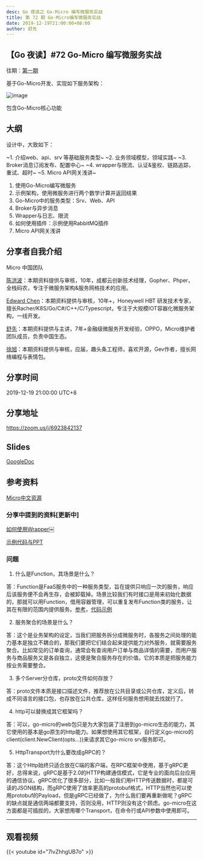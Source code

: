 ```yaml
---
desc: Go 夜读之 Go-Micro 编写微服务实战
title: 第 72 期 Go-Micro编写微服务实战
date: 2019-12-19T21:00:00+08:00
author: 舒先
---
```


## 【Go 夜读】#72 Go-Micro 编写微服务实战

往期：[第一期](https://github.com/developer-learning/night-reading-go/issues/457)

基于Go-Micro开发、实现如下服务架构：

![image](https://user-images.githubusercontent.com/20906540/70113465-3cd84a00-1694-11ea-836d-37ac0b84cbc5.png)

包含Go-Micro核心功能

## 大纲

设计中，大致如下：

~1. 介绍web、api、srv 等基础服务类型~
~2. 业务领域模型，领域实践~
~3. Broker消息订阅发布、配置中心~
~4. wrapper与限流、认证&鉴权、链路追踪，重试、超时~
~5. Micro API网关浅讲~

1. 使用Go-Micro编写微服务
2. 示例架构，使用微服务进行两个数学计算并返回结果
3. Go-Micro中的服务类型：Srv、Web、API
4. Broker与异步消息
5. Wrapper与日志、限流
6. 如何使用插件：示例使用RabbitMQ插件
7. Micro API网关浅讲

## 分享者自我介绍

Micro 中国团队

[陈洪波](https://github.com/hb-chen)：本期资料提供与审核，10年，成都云创新技术经理，Gopher、Phper，全栈码农，专注于微服务架构&服务网格技术的应用。

[Edward Chen](https://github.com/crazybber)：本期资料提供与审核，10年+，Honeywell HBT 研发技术专家，擅长Racher/K8S/Go/C#/C++/C/Typescript，专注于大规模IOT容器化微服务架构，一线开发。

[舒先](https://github.com/printfcoder)：本期资料提供与主讲，7年+金融级微服务开发经验，OPPO，Micro维护者团队成员，负责中国生态。

[徐旭](https://github.com/Allenxuxu)：本期资料提供与审核，应届，趣头条工程师，喜欢开源，Gev作者，擅长网络编程与表情包。

## 分享时间

2019-12-19 21:00:00 UTC+8

## 分享地址

https://zoom.us/j/6923842137

## Slides

[GoogleDoc](https://docs.google.com/presentation/d/1xtZ9b2yx0kt1QWXh-mdDc3VpmlOXywFKPPLr4g8PUqg/edit?usp=sharing)

## 参考资料

[Micro中文资源](https://github.com/micro-in-cn/tutorials)

### 分享中提到的资料[更新中]

[如何使用Wrapper](https://github.com/micro-in-cn/tutorials/tree/master/examples/middle-practices/micro-wrapper)￼

[示例代码与PPT](https://github.com/micro-in-cn/tutorials/tree/master/others/share/learning-go)

### 问题

1. 什么是Function，其场景是什么？

答：Function是FaaS服务中的一种服务类型，旨在提供只响应一次的服务，响应后该服务便不会再生存，会被卸载掉。场景比较我们有时接口是用来初始化数据的，那就可以用Function，借用容器管理，可以重复发布Function类的服务，让其在有限的范围内提供服务。[参考](https://micro.mu/blog/cn/2019/11/19/functions.html)，[代码示例](https://github.com/micro-in-cn/tutorials/tree/master/examples/basic-practices/micro-service/function)

2. 服务聚合的场景是什么？

答：这个是业务架构的设定，当我们把服务拆分成微服务时，各服务之间处理的能力基本是独立不耦合的，那我们要把它们结合起来提供能力对外服务，就需要服务聚合。比如常见的订单查询，通常会有查询用户订单与商品详情的需要，而用户服务与商品服务又是各自独立，这便是聚合服务存在的价值。它的本质是把服务能力按业务需要整合。

3. 多个Server分仓库，proto文件如何存放？

答：proto文件本质是接口描述文件，推荐放在公共目录或公共仓库，定义后，转成不同语言的接口包，也存放在公共仓库，这样任何服务想用就去找就行了。

4. http可以替换成其它框架吗？

答：可以，go-micro的web包只是为大家包装了注册到go-micro生态的能力，其它使用的基本是go原生的http能力。如果想使用其它框架，自行定义go-micro的client(client.NewClient(opts...))来请求其它go-micro srv服务即可。

5. HttpTransport为什么要改成gRPC的？

答：这个Http始终只适合放在C端的客户端，在RPC框架中使用，基于gRPC更好，总得来说，gRPC是基于2.0的HTTP构建通信模式，它是专业的面向后台应用的通信协议。gRPC优化了很多部分，比如一般我们用HTTP传送数据时，都是可读的JSON结构，而gRPC使用了效率更高的protobuf格式，HTTP当然也可以使用protobuf的Payload，但是gRPC已经做了，为什么我们要再重新做呢？gRPC的缺点就是通信两端都要支持，否则没用，HTTP则没有这个顾虑。go-micro在这方面都是可插拔的，大家想用哪个Transport，在命令行或API参数中使用即可。

---

## 观看视频

{{< youtube id="7lvZhhgUB7o" >}}
